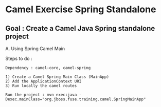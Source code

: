 Camel Exercise Spring Standalone
================================

Goal : Create a Camel Java Spring standalone project
----------------------------------------------------

A. Using Spring Camel Main

Steps to do :

    Dependency : camel-core, camel-spring

    1) Create a Camel Spring Main Class (MainApp)
    2) Add the ApplicationContext URI
    3) Run locally the camel routes

    Run the project : mvn exec:java -Dexec.mainClass="org.jboss.fuse.training.camel.SpringMainApp"
